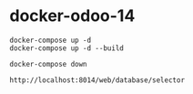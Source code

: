 # docker-odoo-14
```
docker-compose up -d
docker-compose up -d --build
```

```
docker-compose down
```

```
http://localhost:8014/web/database/selector
```